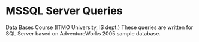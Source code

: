 # MSSQL Server Queries
Data Bases Course (ITMO University, IS dept.)
These queries are written for SQL Server based on AdventureWorks 2005 sample database.
